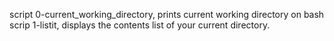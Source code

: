 script 0-current_working_directory, prints current working directory on bash
scrip 1-listit, displays the contents list of your current directory. 
